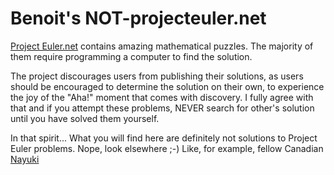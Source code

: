# Benoit's NOT-projecteuler.net

[Project Euler.net](https://projecteuler.net/) contains amazing mathematical puzzles.
The majority of them require programming a computer to find the solution.

The project discourages users from publishing their solutions, as users should be encouraged
to determine the solution on their own, to experience the joy of the "Aha!" moment that comes
with discovery. I fully agree with that and if you attempt these problems,
NEVER search for other's solution until you have solved them yourself.

In that spirit... What you will find here are definitely not solutions to Project Euler problems.
Nope, look elsewhere ;-) Like, for example, fellow Canadian
[Nayuki](https://www.nayuki.io/page/project-euler-solutions)